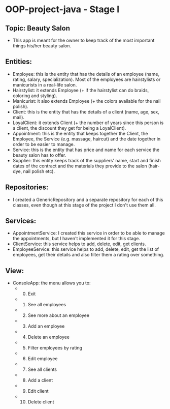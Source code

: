 # OOP-project-java - Stage I

## Topic: Beauty Salon

- This app is meant for the owner to keep track of the most important things his/her beauty salon.

## Entities:

- Employee: this is the entity that has the details of an employee (name, rating, salary, specialization). Most of the employees are hairstylists or manicurists in a real-life salon.
- Hairstylist: it extends Employee (+ if the hairstylist can do braids, coloring and styling).
- Manicurist: it also extends Employee (+ the colors available for the nail polish).
- Client: this is the entity that has the details of a client (name, age, sex, mail).
- LoyalClient: it extends Client (+ the number of years since this person is a client, the discount they get for being a LoyalClient).
- Appointment: this is the entity that keeps together the Client, the Employee, the Service (e.g. massage, haircut) and the date together in order to be easier to manage.
- Service: this is the entity that has price and name for each service the beauty salon has to offer.
- Supplier: this entity keeps track of the suppliers' name, start and finish dates of the contract and the materials they provide to the salon (hair-dye, nail polish etc).

## Repositories:

- I created a GenericRepository and a separate repository for each of this  classes, even though at this stage of the project I don't use them all.

## Services:

- AppointmentService: I created this service in order to be able to manage the appointments, but I haven't implemented it for this stage.
- ClientService: this service helps to add, delete, edit, get clients.
- EmployeeService: this service helps to add, delete, edit, get the list of employees, get their details and also filter them a rating over something.

## View:
- ConsoleApp: the menu allows you to:
  + 0. Exit
  + 1. See all employees
  + 2. See more about an employee
  + 3. Add an employee
  + 4. Delete an employee
  + 5. Filter employees by rating
  + 6. Edit employee
  + 7. See all clients
  + 8. Add a client
  + 9. Edit client
  + 10. Delete client

